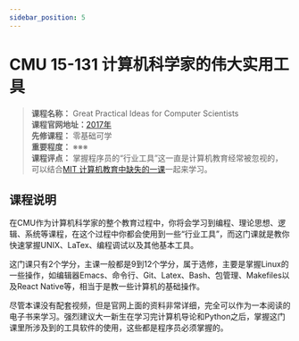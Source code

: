 ```yaml
---
sidebar_position: 5
---
```


# CMU 15-131 计算机科学家的伟大实用工具

>**课程名称：** Great Practical Ideas for Computer Scientists   
**课程官网地址：**[2017年](https://www.cs.cmu.edu/~15131/f17/)   
**先修课程：** 零基础可学     
**重要程度：** ※※※  
**课程评点：** 掌握程序员的“行业工具”这一直是计算机教育经常被忽视的，可以结合[MIT 计算机教育中缺失的一课](https://hackway.org/docs/cs/freshman/tools/missing)一起来学习。


## 课程说明
在CMU作为计算机科学家的整个教育过程中，你将会学习到编程、理论思想、逻辑、系统等课程，在这个过程中你都会使用到一些“行业工具”，而这门课就是教你快速掌握UNIX、LaTex、编程调试以及其他基本工具。

这门课只有2个学分，主课一般都是9到12个学分，属于选修，主要是掌握Linux的一些操作，如编辑器Emacs、命令行、Git、Latex、Bash、包管理、Makefiles以及React Native等，相当于是教一些计算机的基础操作。

尽管本课没有配套视频，但是官网上面的资料非常详细，完全可以作为一本阅读的电子书来学习。强烈建议大一新生在学习完计算机导论和Python之后，掌握这门课里所涉及到的工具软件的使用，这些都是程序员必须掌握的。


